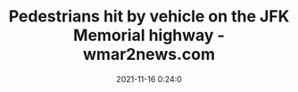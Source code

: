 ---
"title": "Pedestrians hit by vehicle on the JFK Memorial highway - wmar2news.com"
"date": "2021-11-16 0:24:0"
"feed_name": "GOOGLENEWSCONSTRUCTION"
"feed_website": "https://news.google.com/search?q=construction%2Bincident&hl=en-US&gl=US&ceid=US:en"
"feed_rss": "https://news.google.com/rss/search?q=construction%2Bincident&hl=en-US&gl=US&ceid=US:en"
"link": "https://www.wmar2news.com/homepage-showcase/pedestrians-hit-by-vehicle-on-the-jfk-memorial-highway"
"source": "{'href': 'https://www.wmar2news.com', 'title': 'wmar2news.com'}"
"file": "_posts/2021-1-1-240ba582d9a90b9d872914aa4144128334deefbe.md"
"accident": "0"
"drilling": "0"
"dead": "0"
"injured": "0"
"arrested": "0"
"place": "unknown place"
"where": "unknown site"
"causes": "unknown"
"place_uri": "unknown place"
---